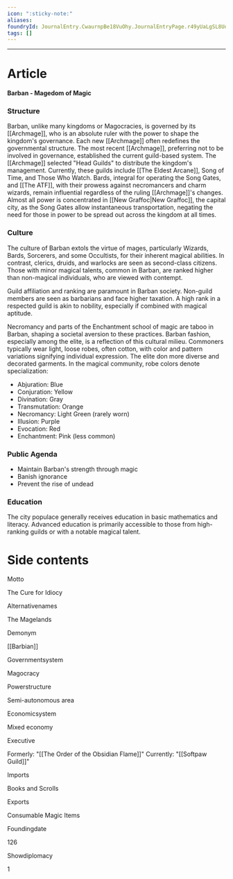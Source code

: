 ```yaml
---
icon: ":sticky-note:"
aliases: 
foundryId: JournalEntry.CwaurnpBe18VuOhy.JournalEntryPage.r49yUaLgSL8UoYFr
tags: []
---
```

---

# Article
**Barban - Magedom of Magic**

### Structure

Barban, unlike many kingdoms or Magocracies, is governed by its [[Archmage]], who is an absolute ruler with the power to shape the kingdom's governance. Each new [[Archmage]] often redefines the governmental structure. The most recent [[Archmage]], preferring not to be involved in governance, established the current guild-based system. The [[Archmage]] selected "Head Guilds" to distribute the kingdom's management. Currently, these guilds include [[The Eldest Arcane]], Song of Time, and Those Who Watch. Bards, integral for operating the Song Gates, and [[The ATF]], with their prowess against necromancers and charm wizards, remain influential regardless of the ruling [[Archmage]]'s changes. Almost all power is concentrated in [[New Graffoc|New Graffoc]], the capital city, as the Song Gates allow instantaneous transportation, negating the need for those in power to be spread out across the kingdom at all times.

### Culture

The culture of Barban extols the virtue of mages, particularly Wizards, Bards, Sorcerers, and some Occultists, for their inherent magical abilities. In contrast, clerics, druids, and warlocks are seen as second-class citizens. Those with minor magical talents, common in Barban, are ranked higher than non-magical individuals, who are viewed with contempt.

Guild affiliation and ranking are paramount in Barban society. Non-guild members are seen as barbarians and face higher taxation. A high rank in a respected guild is akin to nobility, especially if combined with magical aptitude.

Necromancy and parts of the Enchantment school of magic are taboo in Barban, shaping a societal aversion to these practices. Barban fashion, especially among the elite, is a reflection of this cultural milieu. Commoners typically wear light, loose robes, often cotton, with color and pattern variations signifying individual expression. The elite don more diverse and decorated garments. In the magical community, robe colors denote specialization:

*   Abjuration: Blue
*   Conjuration: Yellow
*   Divination: Gray
*   Transmutation: Orange
*   Necromancy: Light Green (rarely worn)
*   Illusion: Purple
*   Evocation: Red
*   Enchantment: Pink (less common)

### Public Agenda

*   Maintain Barban's strength through magic
*   Banish ignorance
*   Prevent the rise of undead

### Education

The city populace generally receives education in basic mathematics and literacy. Advanced education is primarily accessible to those from high-ranking guilds or with a notable magical talent.


# Side contents
Motto

The Cure for Idiocy

Alternativenames

The Magelands

Demonym

[[Barbian]]

Governmentsystem

Magocracy

Powerstructure

Semi-autonomous area

Economicsystem

Mixed economy

Executive

Formerly: "[[The Order of the Obsidian Flame]]" Currently: "[[Softpaw Guild]]"

Imports

Books and Scrolls

Exports

Consumable Magic Items

Foundingdate

126

Showdiplomacy

1